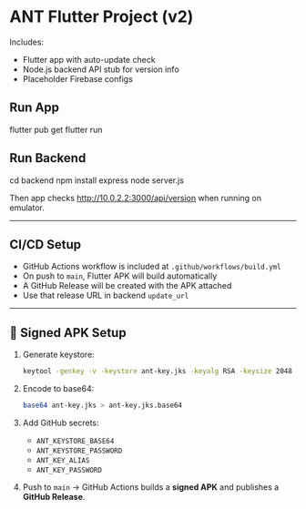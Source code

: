 # ANT Flutter Project (v2)

Includes:
- Flutter app with auto-update check
- Node.js backend API stub for version info
- Placeholder Firebase configs

## Run App
flutter pub get
flutter run

## Run Backend
cd backend
npm install express
node server.js

Then app checks http://10.0.2.2:3000/api/version when running on emulator.

---
## CI/CD Setup

- GitHub Actions workflow is included at `.github/workflows/build.yml`
- On push to `main`, Flutter APK will build automatically
- A GitHub Release will be created with the APK attached
- Use that release URL in backend `update_url`

---
## 🔑 Signed APK Setup

1. Generate keystore:  
   ```bash
   keytool -genkey -v -keystore ant-key.jks -keyalg RSA -keysize 2048 -validity 10000 -alias antkey
   ```

2. Encode to base64:  
   ```bash
   base64 ant-key.jks > ant-key.jks.base64
   ```

3. Add GitHub secrets:
   - `ANT_KEYSTORE_BASE64`
   - `ANT_KEYSTORE_PASSWORD`
   - `ANT_KEY_ALIAS`
   - `ANT_KEY_PASSWORD`

4. Push to `main` → GitHub Actions builds a **signed APK** and publishes a **GitHub Release**.
